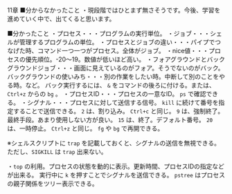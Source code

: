 11章
■分からなかったこと
・現段階ではひとまず無さそうです。今後、学習を進めていく中で、出てくると思います。

■分かったこと
・プロセス・・・プログラムの実行単位。
・ジョブ・・・シェルが管理するプログラムの単位。
・プロセスとジョブの違い・・・パイプでつなげた時、コマンド一つ一つがプロセス。全体がジョブ。
・nice値・・・プロセスの優先順位。-20〜19。数値が低いほど高い。
・フォアグラウンドとバックグラウンドジョブ・・・画面に見えているのがフォア。そうでないのがバック。
  バックグラウンドの使いみち・・・別の作業をしたい時。中断して別のことをやる時。など。
  バック実行するには、 `&` をコマンドの後ろに付ける。または、 `Ctrl+z` からの `bg` 。
・プロセスID・・・プロセスの一意なID。 `ps` で確認できる。
・シグナル・・・プロセスに対して送信する信号。 `kill` に続けて番号を指定することで送信できる。
  `2` は、割り込み。 `Ctrl+c` と同じ。
  `9` は、強制終了。最終手段。あまり使用しない方が良い。
  `15` は、終了。デフォルト番号。
  `20` は、一時停止。 `Ctrl+z` と同じ。 `fg` や `bg` で再開できる。

  ※シェルスクリプトに `trap` を記載しておくと、シグナルの送信を無視できる。
  ただし、`SIGKILL` は `trap` 出来ない。

・`top` の利用。プロセスの状態を動的に表示。更新時間、プロセスIDの指定などが出来る。
  実行中に `k` を押すことでシグナルを送信できる。
  `pstree` はプロセスの親子関係をツリー表示できる。